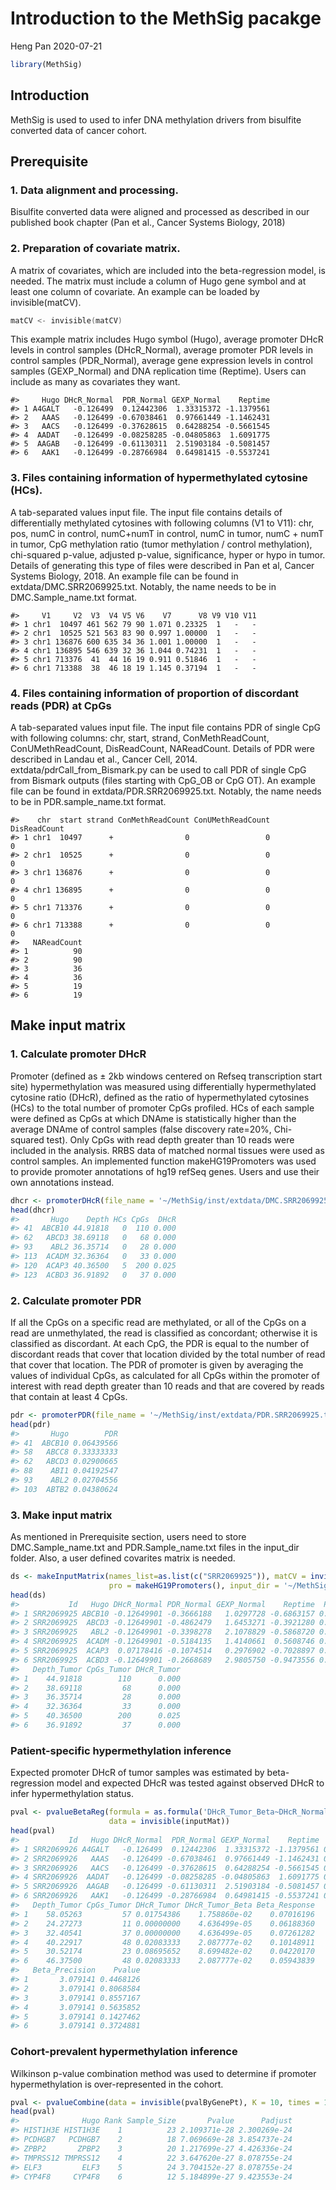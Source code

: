 Introduction to the MethSig pacakge
================
Heng Pan
2020-07-21

``` r
library(MethSig)
```

## Introduction

MethSig is used to used to infer DNA methylation drivers from bisulfite
converted data of cancer cohort.

## Prerequisite

### 1\. Data alignment and processing.

Bisulfite converted data were aligned and processed as described in our
published book chapter (Pan et al., Cancer Systems Biology, 2018)

### 2\. Preparation of covariate matrix.

A matrix of covariates, which are included into the beta-regression
model, is needed. The matrix must include a column of Hugo gene symbol
and at least one column of covariate. An example can be loaded by
invisible(matCV).

``` c
matCV <- invisible(matCV)
```

This example matrix includes Hugo symbol (Hugo), average promoter DHcR
levels in control samples (DHcR\_Normal), average promoter PDR levels in
control samples (PDR\_Normal), average gene expression levels in control
samples (GEXP\_Normal) and DNA replication time (Reptime). Users can
include as many as covariates they want.

    #>     Hugo DHcR_Normal  PDR_Normal GEXP_Normal    Reptime
    #> 1 A4GALT   -0.126499  0.12442306  1.33315372 -1.1379561
    #> 2   AAAS   -0.126499 -0.67038461  0.97661449 -1.1462431
    #> 3   AACS   -0.126499 -0.37628615  0.64288254 -0.5661545
    #> 4  AADAT   -0.126499 -0.08258285 -0.04805863  1.6091775
    #> 5  AAGAB   -0.126499 -0.61130311  2.51903184 -0.5081457
    #> 6   AAK1   -0.126499 -0.28766984  0.64981415 -0.5537241

### 3\. Files containing information of hypermethylated cytosine (HCs).

A tab-separated values input file. The input file contains details of
differentially methylated cytosines with following columns (V1 to V11):
chr, pos, numC in control, numC+numT in control, numC in tumor, numC +
numT in tumor, CpG methylation ratio (tumor methylation / control
methylation), chi-squared p-value, adjusted p-value, significance, hyper
or hypo in tumor. Details of generating this type of files were
described in Pan et al, Cancer Systems Biology, 2018. An example file
can be found in extdata/DMC.SRR2069925.txt. Notably, the name needs to
be in DMC.Sample\_name.txt format.

    #>     V1     V2  V3  V4 V5 V6    V7      V8 V9 V10 V11
    #> 1 chr1  10497 461 562 79 90 1.071 0.23325  1   -   -
    #> 2 chr1  10525 521 563 83 90 0.997 1.00000  1   -   -
    #> 3 chr1 136876 600 635 34 36 1.001 1.00000  1   -   -
    #> 4 chr1 136895 546 639 32 36 1.044 0.74231  1   -   -
    #> 5 chr1 713376  41  44 16 19 0.911 0.51846  1   -   -
    #> 6 chr1 713388  38  46 18 19 1.145 0.37194  1   -   -

### 4\. Files containing information of proportion of discordant reads (PDR) at CpGs

A tab-separated values input file. The input file contains PDR of single
CpG with following columns: chr, start, strand, ConMethReadCount,
ConUMethReadCount, DisReadCount, NAReadCount. Details of PDR were
described in Landau et al., Cancer Cell, 2014.
extdata/pdrCall\_from\_Bismark.py can be used to call PDR of single CpG
from Bismark outputs (files starting with CpG\_OB or CpG OT). An example
file can be found in extdata/PDR.SRR2069925.txt. Notably, the name needs
to be in PDR.sample\_name.txt
    format.

    #>    chr  start strand ConMethReadCount ConUMethReadCount DisReadCount
    #> 1 chr1  10497      +                0                 0            0
    #> 2 chr1  10525      +                0                 0            0
    #> 3 chr1 136876      +                0                 0            0
    #> 4 chr1 136895      +                0                 0            0
    #> 5 chr1 713376      +                0                 0            0
    #> 6 chr1 713388      +                0                 0            0
    #>   NAReadCount
    #> 1          90
    #> 2          90
    #> 3          36
    #> 4          36
    #> 5          19
    #> 6          19

## Make input matrix

### 1\. Calculate promoter DHcR

Promoter (defined as ± 2kb windows centered on Refseq transcription
start site) hypermethylation was measured using differentially
hypermethylated cytosine ratio (DHcR), defined as the ratio of
hypermethylated cytosines (HCs) to the total number of promoter CpGs
profiled. HCs of each sample were defined as CpGs at which DNAme is
statistically higher than the average DNAme of control samples (false
discovery rate=20%, Chi-squared test). Only CpGs with read depth greater
than 10 reads were included in the analysis. RRBS data of matched normal
tissues were used as control samples. An implemented function
makeHG19Promoters was used to provide promoter annotations of hg19
refSeq genes. Users and use their own annotations
instead.

``` r
dhcr <- promoterDHcR(file_name = '~/MethSig/inst/extdata/DMC.SRR2069925.txt', pro = makeHG19Promoters())
head(dhcr)
#>       Hugo    Depth HCs CpGs  DHcR
#> 41  ABCB10 44.91818   0  110 0.000
#> 62   ABCD3 38.69118   0   68 0.000
#> 93    ABL2 36.35714   0   28 0.000
#> 113  ACADM 32.36364   0   33 0.000
#> 120  ACAP3 40.36500   5  200 0.025
#> 123  ACBD3 36.91892   0   37 0.000
```

### 2\. Calculate promoter PDR

If all the CpGs on a specific read are methylated, or all of the CpGs on
a read are unmethylated, the read is classified as concordant; otherwise
it is classified as discordant. At each CpG, the PDR is equal to the
number of discordant reads that cover that location divided by the total
number of read that cover that location. The PDR of promoter is given by
averaging the values of individual CpGs, as calculated for all CpGs
within the promoter of interest with read depth greater than 10 reads
and that are covered by reads that contain at least 4
CpGs.

``` r
pdr <- promoterPDR(file_name = '~/MethSig/inst/extdata/PDR.SRR2069925.txt', pro = makeHG19Promoters())
head(pdr)
#>       Hugo        PDR
#> 41  ABCB10 0.06439566
#> 58   ABCC8 0.33333333
#> 62   ABCD3 0.02900665
#> 88    ABI1 0.04192547
#> 93    ABL2 0.02704556
#> 103  ABTB2 0.04380624
```

### 3\. Make input matrix

As mentioned in Prerequisite section, users need to store
DMC.Sample\_name.txt and PDR.Sample\_name.txt files in the input\_dir
folder. Also, a user defined covarites matrix is
needed.

``` r
ds <- makeInputMatrix(names_list=as.list(c("SRR2069925")), matCV = invisible(matCV), 
                      pro = makeHG19Promoters(), input_dir = '~/MethSig/inst/extdata/')
head(ds)
#>           Id   Hugo DHcR_Normal PDR_Normal GEXP_Normal    Reptime  PDR_Tumor
#> 1 SRR2069925 ABCB10 -0.12649901 -0.3666188   1.0297728 -0.6863157 0.06439566
#> 2 SRR2069925  ABCD3 -0.12649901 -0.4862479   1.6453271 -0.3921280 0.02900665
#> 3 SRR2069925   ABL2 -0.12649901 -0.3398278   2.1078829 -0.5868720 0.02704556
#> 4 SRR2069925  ACADM -0.12649901 -0.5184135   1.4140661  0.5608746 0.04907679
#> 5 SRR2069925  ACAP3  0.07178416 -0.1074514   0.2976902 -0.7028897 0.06073043
#> 6 SRR2069925  ACBD3 -0.12649901 -0.2668689   2.9805750 -0.9473556 0.06904483
#>   Depth_Tumor CpGs_Tumor DHcR_Tumor
#> 1    44.91818        110      0.000
#> 2    38.69118         68      0.000
#> 3    36.35714         28      0.000
#> 4    32.36364         33      0.000
#> 5    40.36500        200      0.025
#> 6    36.91892         37      0.000
```

### Patient-specific hypermethylation inference

Expected promoter DHcR of tumor samples was estimated by beta-regression
model and expected DHcR was tested against observed DHcR to infer
hypermethylation
status.

``` r
pval <- pvalueBetaReg(formula = as.formula('DHcR_Tumor_Beta~DHcR_Normal+PDR_Normal+GEXP_Normal+Reptime+PDR_Tumor+Depth_Tumor+CpGs_Tumor'),
                      data = invisible(inputMat))
head(pval)
#>           Id   Hugo DHcR_Normal  PDR_Normal GEXP_Normal    Reptime  PDR_Tumor
#> 1 SRR2069926 A4GALT   -0.126499  0.12442306  1.33315372 -1.1379561 0.11196453
#> 2 SRR2069926   AAAS   -0.126499 -0.67038461  0.97661449 -1.1462431 0.10410410
#> 3 SRR2069926   AACS   -0.126499 -0.37628615  0.64288254 -0.5661545 0.11056835
#> 4 SRR2069926  AADAT   -0.126499 -0.08258285 -0.04805863  1.6091775 0.13897421
#> 5 SRR2069926  AAGAB   -0.126499 -0.61130311  2.51903184 -0.5081457 0.05119315
#> 6 SRR2069926   AAK1   -0.126499 -0.28766984  0.64981415 -0.5537241 0.06419811
#>   Depth_Tumor CpGs_Tumor DHcR_Tumor DHcR_Tumor_Beta Beta_Response
#> 1    58.05263         57 0.01754386    1.758860e-02    0.07016196
#> 2    24.27273         11 0.00000000    4.636499e-05    0.06188360
#> 3    32.40541         37 0.00000000    4.636499e-05    0.07261282
#> 4    40.22917         48 0.02083333    2.087777e-02    0.10148911
#> 5    30.52174         23 0.08695652    8.699482e-02    0.04220170
#> 6    46.37500         48 0.02083333    2.087777e-02    0.05943839
#>   Beta_Precision    Pvalue
#> 1       3.079141 0.4468126
#> 2       3.079141 0.8068584
#> 3       3.079141 0.8557167
#> 4       3.079141 0.5635852
#> 5       3.079141 0.1427462
#> 6       3.079141 0.3724881
```

### Cohort-prevalent hypermethylation inference

Wilkinson p-value combination method was used to determine if promoter
hypermethylation is over-represented in the
cohort.

``` r
pval <- pvalueCombine(data = invisible(pvalByGenePt), K = 10, times = 100, r = 2)
head(pval)
#>              Hugo Rank Sample_Size       Pvalue      Padjust
#> HIST1H3E HIST1H3E    1          23 2.109371e-28 2.300269e-24
#> PCDHGB7   PCDHGB7    2          18 7.069669e-28 3.854737e-24
#> ZPBP2       ZPBP2    3          20 1.217699e-27 4.426336e-24
#> TMPRSS12 TMPRSS12    4          22 3.647620e-27 8.078755e-24
#> ELF3         ELF3    5          24 3.704152e-27 8.078755e-24
#> CYP4F8     CYP4F8    6          12 5.184899e-27 9.423553e-24
```
